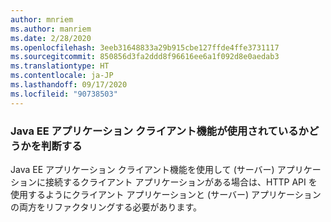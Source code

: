 ```yaml
---
author: mnriem
ms.author: manriem
ms.date: 2/28/2020
ms.openlocfilehash: 3eeb31648833a29b915cbe127ffde4ffe3731117
ms.sourcegitcommit: 850856d3fa2ddd8f96616ee6a1f092d8e0aedab3
ms.translationtype: HT
ms.contentlocale: ja-JP
ms.lasthandoff: 09/17/2020
ms.locfileid: "90738503"
---
```

### <a name="determine-whether-the-java-ee-application-client-feature-is-in-use"></a>Java EE アプリケーション クライアント機能が使用されているかどうかを判断する

Java EE アプリケーション クライアント機能を使用して (サーバー) アプリケーションに接続するクライアント アプリケーションがある場合は、HTTP API を使用するようにクライアント アプリケーションと (サーバー) アプリケーションの両方をリファクタリングする必要があります。
